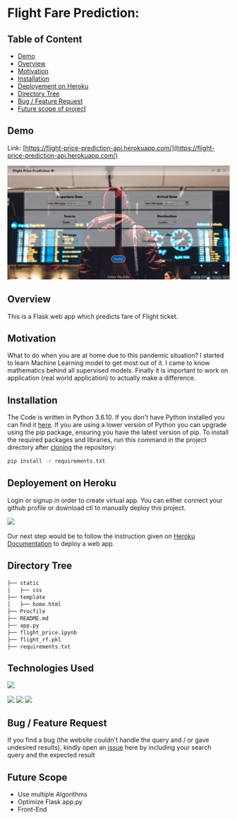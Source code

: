# Flight Fare Prediction: 

## Table of Content
  * [Demo](#demo)
  * [Overview](#overview)
  * [Motivation](#motivation)
  * [Installation](#installation)
  * [Deployement on Heroku](#deployement-on-heroku)
  * [Directory Tree](#directory-tree)
  * [Bug / Feature Request](#bug---feature-request)
  * [Future scope of project](#future-scope)


## Demo
Link: [https://flight-price-prediction-api.herokuapp.com/](https://flight-price-prediction-api.herokuapp.com/)

[![](https://github.com/docum5/Flight-Price-Prediction/blob/main/demo.PNG?raw=true)](https://flight-price-prediction-api.herokuapp.com/)



## Overview
This is a Flask web app which predicts fare of Flight ticket.

## Motivation
What to do when you are at home due to this pandemic situation? I started to learn Machine Learning model to get most out of it. I came to know mathematics behind all supervised models. Finally it is important to work on application (real world application) to actually make a difference.

## Installation
The Code is written in Python 3.6.10. If you don't have Python installed you can find it [here](https://www.python.org/downloads/). If you are using a lower version of Python you can upgrade using the pip package, ensuring you have the latest version of pip. To install the required packages and libraries, run this command in the project directory after [cloning](https://www.howtogeek.com/451360/how-to-clone-a-github-repository/) the repository:
```bash
pip install -r requirements.txt
```

## Deployement on Heroku
Login or signup in order to create virtual app. You can either connect your github profile or download ctl to manually deploy this project.

[![](https://i.imgur.com/dKmlpqX.png)](https://heroku.com)

Our next step would be to follow the instruction given on [Heroku Documentation](https://devcenter.heroku.com/articles/getting-started-with-python) to deploy a web app.

## Directory Tree 
```
├── static 
│   ├── css
├── template
│   ├── home.html
├── Procfile
├── README.md
├── app.py
├── flight_price.ipynb
├── flight_rf.pkl
├── requirements.txt
```

## Technologies Used

![](https://forthebadge.com/images/badges/made-with-python.svg)

[<img target="_blank" src="https://flask.palletsprojects.com/en/1.1.x/_images/flask-logo.png" width=170>](https://flask.palletsprojects.com/en/1.1.x/) [<img target="_blank" src="https://number1.co.za/wp-content/uploads/2017/10/gunicorn_logo-300x85.png" width=280>](https://gunicorn.org) [<img target="_blank" src="https://scikit-learn.org/stable/_static/scikit-learn-logo-small.png" width=200>](https://scikit-learn.org/stable/) 


## Bug / Feature Request

If you find a bug (the website couldn't handle the query and / or gave undesired results), kindly open an [issue](https://github.com/Mandal-21/Flight-Price-Prediction/issues) here by including your search query and the expected result

## Future Scope

* Use multiple Algorithms
* Optimize Flask app.py
* Front-End 
